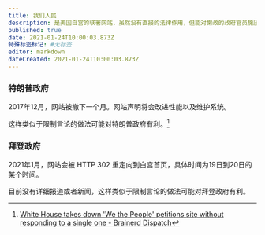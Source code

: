 ```yaml
---
title: 我们人民
description: 是美国白宫的联署网站，虽然没有直接的法律作用，但能对懒政的政府官员施压
published: true
date: 2021-01-24T10:00:03.873Z
特殊标签标记: #无标签
editor: markdown
dateCreated: 2021-01-24T10:00:03.873Z
---
```


### 特朗普政府

2017年12月，网站被撤下一个月。网站声明将会改进性能以及维护系统。

这样类似于限制言论的做法可能对特朗普政府有利。[^wp_dtd]

[^wp_dtd]: [White House takes down 'We the People' petitions site without responding to a single one - Brainerd Dispatch](https://web.archive.org/web/20210124094232/https://www.brainerddispatch.com/news/4376681-white-house-takes-down-we-people-petitions-site-without-responding-single-one)

### 拜登政府

2021年1月，网站会被 HTTP 302 重定向到白宫首页，具体时间为19日到20日的某个时间。

目前没有详细报道或者新闻，这样类似于限制言论的做法可能对拜登政府有利。
